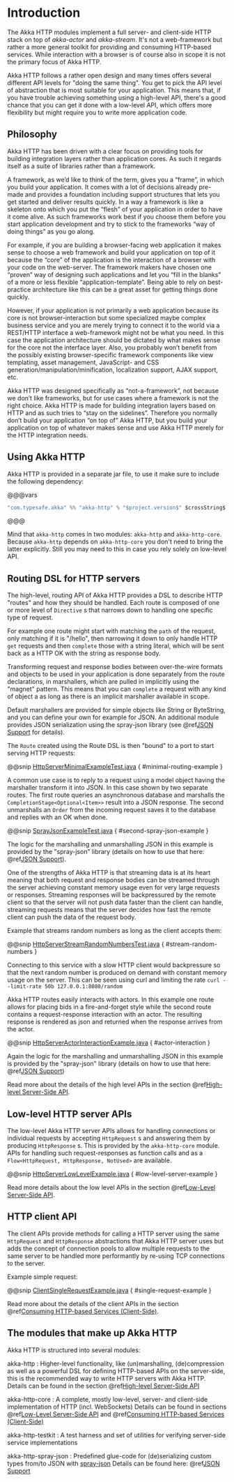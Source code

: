 # Introduction

The Akka HTTP modules implement a full server- and client-side HTTP stack on top of *akka-actor* and *akka-stream*. It's
not a web-framework but rather a more general toolkit for providing and consuming HTTP-based services. While interaction
with a browser is of course also in scope it is not the primary focus of Akka HTTP.

Akka HTTP follows a rather open design and many times offers several different API levels for "doing the same thing".
You get to pick the API level of abstraction that is most suitable for your application.
This means that, if you have trouble achieving something using a high-level API, there's a good chance that you can get
it done with a low-level API, which offers more flexibility but might require you to write more application code.

## Philosophy

Akka HTTP has been driven with a clear focus on providing tools for building integration layers rather than application cores. As such it regards itself as a suite of libraries rather than a framework.

A framework, as we’d like to think of the term, gives you a “frame”, in which you build your application. It comes with a lot of decisions already pre-made and provides a foundation including support structures that lets you get started and deliver results quickly. In a way a framework is like a skeleton onto which you put the “flesh” of your application in order to have it come alive. As such frameworks work best if you choose them before you start application development and try to stick to the frameworks “way of doing things” as you go along.

For example, if you are building a browser-facing web application it makes sense to choose a web framework and build your application on top of it because the “core” of the application is the interaction of a browser with your code on the web-server. The framework makers have chosen one “proven” way of designing such applications and let you “fill in the blanks” of a more or less flexible “application-template”. Being able to rely on best-practice architecture like this can be a great asset for getting things done quickly.

However, if your application is not primarily a web application because its core is not browser-interaction but some specialized maybe complex business service and you are merely trying to connect it to the world via a REST/HTTP interface a web-framework might not be what you need. In this case the application architecture should be dictated by what makes sense for the core not the interface layer. Also, you probably won’t benefit from the possibly existing browser-specific framework components like view templating, asset management, JavaScript- and CSS generation/manipulation/minification, localization support, AJAX support, etc.

Akka HTTP was designed specifically as “not-a-framework”, not because we don’t like frameworks, but for use cases where a framework is not the right choice. Akka HTTP is made for building integration layers based on HTTP and as such tries to “stay on the sidelines”. Therefore you normally don’t build your application “on top of” Akka HTTP, but you build your application on top of whatever makes sense and use Akka HTTP merely for the HTTP integration needs.

## Using Akka HTTP

Akka HTTP is provided in a separate jar file, to use it make sure to include the following dependency:

@@@vars
```sbt
"com.typesafe.akka" %% "akka-http" % "$project.version$" $crossString$
```
@@@

Mind that `akka-http` comes in two modules: `akka-http` and `akka-http-core`. Because `akka-http`
depends on `akka-http-core` you don't need to bring the latter explicitly. Still you may need to this in case you rely
solely on low-level API.

## Routing DSL for HTTP servers

The high-level, routing API of Akka HTTP provides a DSL to describe HTTP "routes" and how they should be handled.
Each route is composed of one or more level of `Directive` s that narrows down to handling one specific type of
request.

For example one route might start with matching the `path` of the request, only matching if it is "/hello", then
narrowing it down to only handle HTTP `get` requests and then `complete` those with a string literal, which
will be sent back as a HTTP OK with the string as response body.

Transforming request and response bodies between over-the-wire formats and objects to be used in your application is
done separately from the route declarations, in marshallers, which are pulled in implicitly using the "magnet" pattern.
This means that you can `complete` a request with any kind of object a as long as there is an implicit marshaller
available in scope.

Default marshallers are provided for simple objects like String or ByteString, and you can define your own for example
for JSON. An additional module provides JSON serialization using the spray-json library (see @ref[JSON Support](common/json-support.md#akka-http-spray-json)
for details).

The `Route` created using the Route DSL is then "bound" to a port to start serving HTTP requests:

@@snip [HttpServerMinimalExampleTest.java](../../../../test/java/docs/http/javadsl/HttpServerMinimalExampleTest.java) { #minimal-routing-example }

A common use case is to reply to a request using a model object having the marshaller transform it into JSON. In
this case shown by two separate routes. The first route queries an asynchronous database and marshalls the
`CompletionStage<Optional<Item>>` result into a JSON response. The second unmarshalls an `Order` from the incoming request
saves it to the database and replies with an OK when done.

@@snip [SprayJsonExampleTest.java](../../../../test/java/docs/http/javadsl/SprayJsonExampleTest.java) { #second-spray-json-example }

The logic for the marshalling and unmarshalling JSON in this example is provided by the "spray-json" library
(details on how to use that here: @ref[JSON Support](common/json-support.md#akka-http-spray-json)).

One of the strengths of Akka HTTP is that streaming data is at its heart meaning that both request and response bodies
can be streamed through the server achieving constant memory usage even for very large requests or responses. Streaming
responses will be backpressured by the remote client so that the server will not push data faster than the client can
handle, streaming requests means that the server decides how fast the remote client can push the data of the request
body.

Example that streams random numbers as long as the client accepts them:

@@snip [HttpServerStreamRandomNumbersTest.java](../../../../test/java/docs/http/javadsl/HttpServerStreamRandomNumbersTest.java) { #stream-random-numbers }

Connecting to this service with a slow HTTP client would backpressure so that the next random number is produced on
demand with constant memory usage on the server. This can be seen using curl and limiting the rate
`curl --limit-rate 50b 127.0.0.1:8080/random`

Akka HTTP routes easily interacts with actors. In this example one route allows for placing bids in a fire-and-forget
style while the second route contains a request-response interaction with an actor. The resulting response is rendered
as json and returned when the response arrives from the actor.

@@snip [HttpServerActorInteractionExample.java](../../../../test/java/docs/http/javadsl/HttpServerActorInteractionExample.java) { #actor-interaction }

Again the logic for the marshalling and unmarshalling JSON in this example is provided by the "spray-json" library
(details on how to use that here: @ref[JSON Support](common/json-support.md#akka-http-spray-json))

Read more about the details of the high level APIs in the section @ref[High-level Server-Side API](routing-dsl/index.md#http-high-level-server-side-api).

## Low-level HTTP server APIs

The low-level Akka HTTP server APIs allows for handling connections or individual requests by accepting
`HttpRequest` s and answering them by producing `HttpResponse` s. This is provided by the `akka-http-core` module.
APIs for handling such request-responses as function calls and as a `Flow<HttpRequest, HttpResponse, NotUsed>` are available.

@@snip [HttpServerLowLevelExample.java](../../../../test/java/docs/http/javadsl/HttpServerLowLevelExample.java) { #low-level-server-example }

Read more details about the low level APIs in the section @ref[Low-Level Server-Side API](server-side/low-level-server-side-api.md#http-low-level-server-side-api).

## HTTP client API

The client APIs provide methods for calling a HTTP server using the same `HttpRequest` and `HttpResponse` abstractions
that Akka HTTP server uses but adds the concept of connection pools to allow multiple requests to the same server to be
handled more performantly by re-using TCP connections to the server.

Example simple request:

@@snip [ClientSingleRequestExample.java](../../../../test/java/docs/http/javadsl/ClientSingleRequestExample.java) { #single-request-example }

Read more about the details of the client APIs in the section @ref[Consuming HTTP-based Services (Client-Side)](client-side/index.md#http-client-side).

## The modules that make up Akka HTTP

Akka HTTP is structured into several modules:

akka-http
: Higher-level functionality, like (un)marshalling, (de)compression as well as a powerful DSL
for defining HTTP-based APIs on the server-side, this is the recommended way to write HTTP servers
with Akka HTTP. Details can be found in the section @ref[High-level Server-Side API](routing-dsl/index.md#http-high-level-server-side-api)

akka-http-core
: A complete, mostly low-level, server- and client-side implementation of HTTP (incl. WebSockets)
Details can be found in sections @ref[Low-Level Server-Side API](server-side/low-level-server-side-api.md#http-low-level-server-side-api) and @ref[Consuming HTTP-based Services (Client-Side)](client-side/index.md#http-client-side)

akka-http-testkit
: A test harness and set of utilities for verifying server-side service implementations

akka-http-spray-json
: Predefined glue-code for (de)serializing custom types from/to JSON with [spray-json](https://github.com/spray/spray-json)
Details can be found here: @ref[JSON Support](common/json-support.md#akka-http-spray-json)

